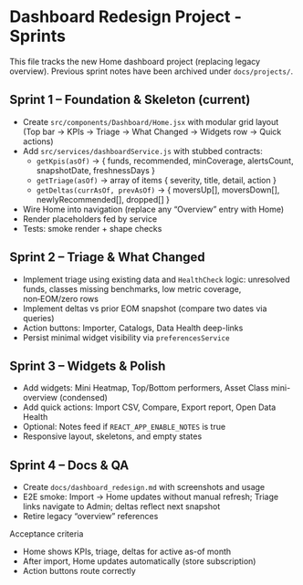 # Dashboard Redesign Project - Sprints

This file tracks the new Home dashboard project (replacing legacy overview). Previous sprint notes have been archived under `docs/projects/`.

## Sprint 1 – Foundation & Skeleton (current)
- Create `src/components/Dashboard/Home.jsx` with modular grid layout (Top bar → KPIs → Triage → What Changed → Widgets row → Quick actions)
- Add `src/services/dashboardService.js` with stubbed contracts:
  - `getKpis(asOf)` → { funds, recommended, minCoverage, alertsCount, snapshotDate, freshnessDays }
  - `getTriage(asOf)` → array of items { severity, title, detail, action }
  - `getDeltas(currAsOf, prevAsOf)` → { moversUp[], moversDown[], newlyRecommended[], dropped[] }
- Wire Home into navigation (replace any “Overview” entry with Home)
- Render placeholders fed by service
- Tests: smoke render + shape checks

## Sprint 2 – Triage & What Changed
- Implement triage using existing data and `HealthCheck` logic: unresolved funds, classes missing benchmarks, low metric coverage, non‑EOM/zero rows
- Implement deltas vs prior EOM snapshot (compare two dates via queries)
- Action buttons: Importer, Catalogs, Data Health deep-links
- Persist minimal widget visibility via `preferencesService`

## Sprint 3 – Widgets & Polish
- Add widgets: Mini Heatmap, Top/Bottom performers, Asset Class mini-overview (condensed)
- Add quick actions: Import CSV, Compare, Export report, Open Data Health
- Optional: Notes feed if `REACT_APP_ENABLE_NOTES` is true
- Responsive layout, skeletons, and empty states

## Sprint 4 – Docs & QA
- Create `docs/dashboard_redesign.md` with screenshots and usage
- E2E smoke: Import → Home updates without manual refresh; Triage links navigate to Admin; deltas reflect next snapshot
- Retire legacy “overview” references

Acceptance criteria
- Home shows KPIs, triage, deltas for active as-of month
- After import, Home updates automatically (store subscription)
- Action buttons route correctly

